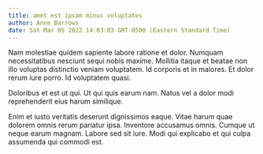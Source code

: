 ```yaml
---
title: amet est ipsam minus voluptates
author: Anne Barrows
date: Sat Mar 05 2022 14:03:03 GMT-0500 (Eastern Standard Time)
---
```

Nam molestiae quidem sapiente labore ratione et dolor. Numquam necessitatibus nesciunt sequi nobis maxime. Mollitia itaque et beatae non illo voluptas distinctio veniam voluptatem. Id corporis et in maiores. Et dolor rerum iure porro. Id voluptatem quasi.

 Doloribus et est ut qui. Ut qui quis earum nam. Natus vel a dolor modi reprehenderit eius harum similique.

 Enim et iusto veritatis deserunt dignissimos eaque. Vitae harum quae dolorem omnis rerum pariatur ipsa. Inventore accusamus omnis. Cumque ut neque earum magnam. Labore sed sit iure. Modi qui explicabo et qui culpa assumenda qui commodi est.
